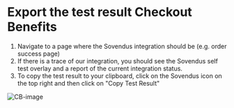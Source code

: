 # Export the test result Checkout Benefits

1. Navigate to a page where the Sovendus integration should be (e.g. order success page)
2. If there is a trace of our integration, you should see the Sovendus self test overlay and a report of the current integration status.
3. To copy the test result to your clipboard, click on the Sovendus icon on the top right and then click on "Copy Test Result"

![CB-image](https://raw.githubusercontent.com/Sovendus-GmbH/Sovendus-Integration-Selftester-Browser-Plugin/main/checkoutbenefits.jpg)
